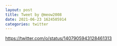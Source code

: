 ```yaml
--- 
layout: post 
title: Tweet by @meow2008 
date: 2021-06-23 1624505914 
categories: twitter 
--- 
```

https://twitter.com/o/status/1407905943128461313